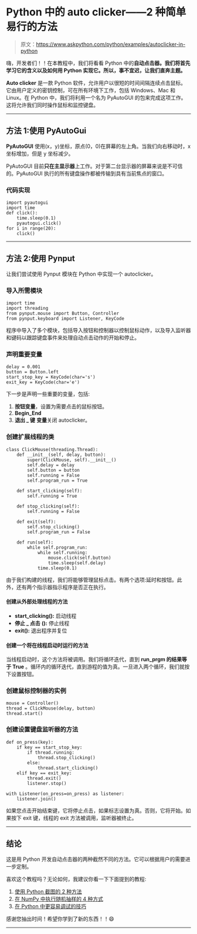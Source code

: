# Python 中的 auto clicker——2 种简单易行的方法

> 原文：<https://www.askpython.com/python/examples/autoclicker-in-python>

嗨，开发者们！！在本教程中，我们将看看 Python 中的**自动点击器。我们将首先学习它的含义以及如何用 Python 实现它。所以，事不宜迟，让我们直奔主题。**

**Auto clicker** 是一款 Python 软件，允许用户以很短的时间间隔连续点击鼠标。它由用户定义的密钥控制，可在所有环境下工作，包括 Windows、Mac 和 Linux。在 Python 中，我们将利用一个名为 PyAutoGUI 的包来完成这项工作。这将允许我们同时操作鼠标和监控键盘。

* * *

## 方法 1:使用 PyAutoGui

**PyAutoGUI** 使用(x，y)坐标，原点(0，0)在屏幕的左上角。当我们向右移动时，x 坐标增加，但是 y 坐标减少。

PyAutoGUI 目前**只在主显示器**上工作。对于第二台显示器的屏幕来说是不可信的。PyAutoGUI 执行的所有键盘操作都被传输到具有当前焦点的窗口。

### 代码实现

```
import pyautogui
import time
def click(): 
    time.sleep(0.1)     
    pyautogui.click()
for i in range(20): 
    click()

```

* * *

## 方法 2:使用 Pynput

让我们尝试使用 Pynput 模块在 Python 中实现一个 autoclicker。

### 导入所需模块

```
import time
import threading
from pynput.mouse import Button, Controller
from pynput.keyboard import Listener, KeyCode

```

程序中导入了多个模块，包括导入按钮和控制器以控制鼠标动作，以及导入监听器和键码以跟踪键盘事件来处理自动点击动作的开始和停止。

### 声明重要变量

```
delay = 0.001
button = Button.left
start_stop_key = KeyCode(char='s')
exit_key = KeyCode(char='e')

```

下一步是声明一些重要的变量，包括:

1.  **按钮变量**，设置为需要点击的鼠标按钮。
2.  **Begin_End**
3.  **退出 _ 键** **变量**关闭 autoclicker。

### 创建扩展线程的类

```
class ClickMouse(threading.Thread):
    def __init__(self, delay, button):
        super(ClickMouse, self).__init__()
        self.delay = delay
        self.button = button
        self.running = False
        self.program_run = True

    def start_clicking(self):
        self.running = True

    def stop_clicking(self):
        self.running = False

    def exit(self):
        self.stop_clicking()
        self.program_run = False

    def run(self):
        while self.program_run:
            while self.running:
                mouse.click(self.button)
                time.sleep(self.delay)
            time.sleep(0.1)

```

由于我们构建的线程，我们将能够管理鼠标点击。有两个选项:延时和按钮。此外，还有两个指示器指示程序是否正在执行。

#### 创建从外部处理线程的方法

*   **start_clicking():** 启动线程
*   **停止 _ 点击** **():** 停止线程
*   **exit():** 退出程序并复位

#### 创建一个将在线程启动时运行的方法

当线程启动时，这个方法将被调用。我们将循环迭代，直到 **run_prgm 的结果等于 True** 。循环内的循环迭代，直到游程的值为真。一旦进入两个循环，我们就按下设置按钮。

### 创建鼠标控制器的实例

```
mouse = Controller()
thread = ClickMouse(delay, button)
thread.start()

```

### 创建设置键盘监听器的方法

```
def on_press(key):
    if key == start_stop_key:
        if thread.running:
            thread.stop_clicking()
        else:
            thread.start_clicking()
    elif key == exit_key:
        thread.exit()
        listener.stop()

with Listener(on_press=on_press) as listener:
    listener.join()

```

如果您点击开始结束键，它将停止点击，如果标志设置为真。否则，它将开始。如果按下 exit 键，线程的 exit 方法被调用，监听器被终止。

* * *

## 结论

这是用 Python 开发自动点击器的两种截然不同的方法。它可以根据用户的需要进一步定制。

喜欢这个教程吗？无论如何，我建议你看一下下面提到的教程:

1.  [使用 Python 截图的 2 种方法](https://www.askpython.com/python/examples/capture-screenshots)
2.  [在 NumPy 中执行随机抽样的 4 种方式](https://www.askpython.com/python/random-sampling-in-numpy)
3.  [在 Python 中更容易调试的技巧](https://www.askpython.com/python/tricks-for-easier-debugging-in-python)

感谢您抽出时间！希望你学到了新的东西！！😄

* * *